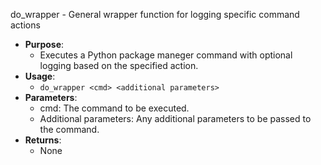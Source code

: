 do_wrapper - General wrapper function for logging specific command actions
- **Purpose**:
  - Executes a Python package maneger command with optional logging based on the specified action.
- **Usage**:
  - `do_wrapper <cmd> <additional parameters>`
 - **Parameters**:
   - cmd: The command to be executed.
   - Additional parameters: Any additional parameters to be passed to the command.
- **Returns**:
  - None

